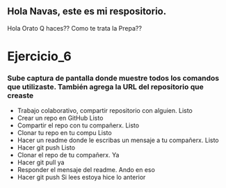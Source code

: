 ﻿## Hola Navas, este es mi respositorio.

Hola Orato Q haces?? Como te trata la Prepa??

# Ejercicio_6

### Sube captura de pantalla donde muestre todos los comandos que utilizaste. También agrega la URL del repositorio que creaste

- Trabajo colaborativo, compartir repositorio con alguien.
Listo
- Crear un repo en GitHub
Listo
- Compartir el repo con tu compañerx.
Listo
- Clonar tu repo en tu compu
Listo
- Hacer un readme donde le escribas un mensaje a tu compañerx.
Listo
- Hacer git push
Listo
- Clonar el repo de tu compañerx.
Ya
- Hacer git pull
ya
- Responder el mensaje del readme.
Ando en eso
- Hacer git push
Si lees estoya hice lo anterior

